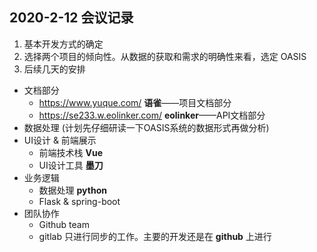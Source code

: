 ## 2020-2-12 会议记录

1. 基本开发方式的确定
2. 选择两个项目的倾向性。从数据的获取和需求的明确性来看，选定 OASIS 
3. 后续几天的安排

- 文档部分
  - https://www.yuque.com/ **语雀**——项目文档部分
  - https://se233.w.eolinker.com/ **eolinker**——API文档部分
- 数据处理 (计划先仔细研读一下OASIS系统的数据形式再做分析)
- UI设计 & 前端展示
  - 前端技术栈 **Vue**
  - UI设计工具 **墨刀**
- 业务逻辑
  - 数据处理 **python**
  - Flask & spring-boot
- 团队协作
  - Github team
  - gitlab 只进行同步的工作。主要的开发还是在 **github** 上进行

